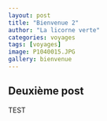 ```yaml
---
layout: post
title: "Bienvenue 2"
author: "La licorne verte"
categories: voyages
tags: [voyages]
image: P1040015.JPG
gallery: bienvenue
---
```


## Deuxième post

TEST
